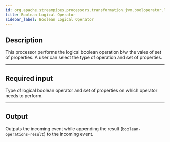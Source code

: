 ```yaml
---
id: org.apache.streampipes.processors.transformation.jvm.booloperator.logical
title: Boolean Logical Operator
sidebar_label: Boolean Logical Operator
---
```


<!--
  ~ Licensed to the Apache Software Foundation (ASF) under one or more
  ~ contributor license agreements.  See the NOTICE file distributed with
  ~ this work for additional information regarding copyright ownership.
  ~ The ASF licenses this file to You under the Apache License, Version 2.0
  ~ (the "License"); you may not use this file except in compliance with
  ~ the License.  You may obtain a copy of the License at
  ~
  ~    http://www.apache.org/licenses/LICENSE-2.0
  ~
  ~ Unless required by applicable law or agreed to in writing, software
  ~ distributed under the License is distributed on an "AS IS" BASIS,
  ~ WITHOUT WARRANTIES OR CONDITIONS OF ANY KIND, either express or implied.
  ~ See the License for the specific language governing permissions and
  ~ limitations under the License.
  ~
  -->



## Description

This processor performs the logical boolean operation b/w the vales of set of properties.
A user can select the type of operation and set of properties.

***

## Required input

Type of logical boolean operator and set of properties on which operator needs to perform.

***

## Output

Outputs the incoming event while appending the result (``boolean-operations-result``) to the incoming event.
